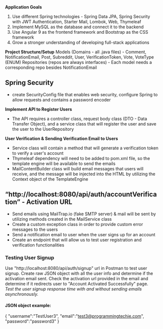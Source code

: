 **Application Goals**
1) Use different Spring technologies - Spring Data JPA, Spring Security with JWT Authentication, Starter Mail, Lombok,
Web, Thymeleaf
2) Implement MySQL as the database and connect it to the backend
3) Use Angular 9 as the frontend framework and Bootstrap as the CSS framework
4) Grow a stronger understanding of developing full-stack applications

**Project Structure/Setup**
Models (Domains - all .java files) - Comment, NotificationEmail, Post, Subreddit, User, VerificationToken, Vote, 
VoteType (ENUM)
Repositories (repos are always interfaces) - Each model needs a corresponding repo besides NotificationEmail

## Spring Security 
- create SecurityConfig file that enables web security, configure Spring to allow requests and contains
a password encoder

**Implement API to Register Users**
- The API requires a controller class, request body class (DTO - Data Transfer Object), and a service class that will 
register the user and save the user to the UserRepository

**User Verification & Sending Verification Email to Users**
- Service class will contain a method that will generate a verification token to verify a user's account
- Thymeleaf dependency will need to be added to pom.xml file, so the template engine will be available to send the emails
- MailContentBuilder class will build email messages that users will receive, and the message will be injected into the
HTML by utilizing the Context object of the TemplateEngine

## “http://localhost:8080/api/auth/accountVerification” - Activation URL
- Send emails using MailTrap.io (fake SMTP server) & mail will be sent by utilizing methods created in the MailService
class
- Create a custom exception class in order to provide custom error messages to the users
- Send a notification email to user when the user signs up for an account
- Create an endpoint that will allow us to test user registration and verification functionalities

### Testing User Signup
Use "http://localhost:8080/api/auth/signup" url in Postman to test user signup.  Create raw JSON object with all the user 
info and determine if the activation email sent.  Check the activation url provided in the email and determine if it 
redirects user to "Account Activated Successfully" page.  
_Test the user signup response time with and without sending emails asynchronously._

#### JSON object example:
{
    "username":"TestUser3",
    "email":"test3@programmingtechie.com",
    "password":"password3"
}
